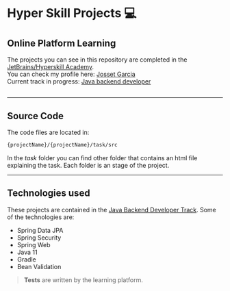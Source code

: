# Hyper Skill Projects 💻
## Online Platform Learning

The projects you can see in this repository are completed in the [JetBrains/Hyperskill Academy](https://hyperskill.org/).\
You can check my profile here: [Josset Garcia](https://hyperskill.org/profile/243404094)\
Current track in progress: [Java backend developer](https://hyperskill.org/tracks/12)
## 
---
## Source Code
The code files are located in:
```sh
{projectName}/{projectName}/task/src
```
In the *task* folder you can find other folder that contains an html file explaining the task. Each folder is an stage of the project.


---

## Technologies used

These projects are contained in the [Java Backend Developer  Track](https://hyperskill.org/tracks/12). Some of the technologies are:


- Spring Data JPA
- Spring Security
- Spring Web
- Java 11
- Gradle
- Bean Validation

> **Tests** are written by the learning platform. 
